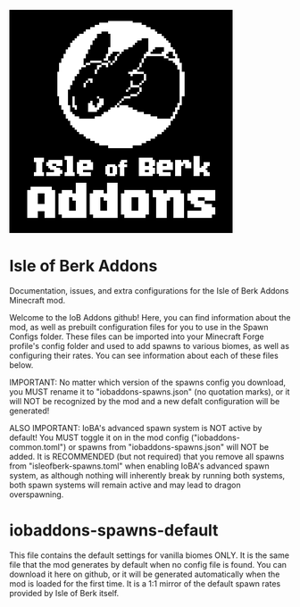 ![A black and white logo with the image of a night fury's face in a white circle, over white text that reads "Isle of Berk Addons"](https://github.com/JayZX535/iobaddons-mc/blob/main/IoBA-logo.png)
# Isle of Berk Addons
Documentation, issues, and extra configurations for the Isle of Berk Addons Minecraft mod.

Welcome to the IoB Addons github!  Here, you can find information about the mod, as well as prebuilt configuration files for you to use in the Spawn Configs folder.  These files can be imported into your Minecraft Forge profile's config folder and used to add spawns to various biomes, as well as configuring their rates.  You can see information about each of these files below.

IMPORTANT: No matter which version of the spawns config you download, you MUST rename it to "iobaddons-spawns.json" (no quotation marks), or it will NOT be recognized by the mod and a new defalt configuration will be generated!

ALSO IMPORTANT: IoBA's advanced spawn system is NOT active by default!  You MUST toggle it on in the mod config ("iobaddons-common.toml") or spawns from "iobaddons-spawns.json" will NOT be added.  It is RECOMMENDED (but not required) that you remove all spawns from "isleofberk-spawns.toml" when enabling IoBA's advanced spawn system, as although nothing will inherently break by running both systems, both spawn systems will remain active and may lead to dragon overspawning.

# iobaddons-spawns-default
This file contains the default settings for vanilla biomes ONLY.  It is the same file that the mod generates by default when no config file is found.  You can download it here on github, or it will be generated automatically when the mod is loaded for the first time.  It is a 1:1 mirror of the default spawn rates provided by Isle of Berk itself.
